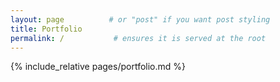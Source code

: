 ```yaml
---
layout: page          # or "post" if you want post styling
title: Portfolio
permalink: /           # ensures it is served at the root
---
```

{% include_relative pages/portfolio.md %}
